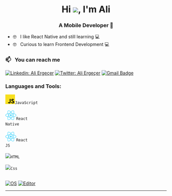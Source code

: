 <h1 align="center">Hi <img src="https://media.giphy.com/media/go3X4svFhKdzi/giphy.gif" width="30px">, I'm Ali</h1>
<h3 align="center">A Mobile Developer 👨 </h3>

<!-- <div align="center">
<h3>Spotify Now Playing 🎧</h3>

[![Spotify](https://spotify-now-playing-grvctczyq.vercel.app/api/spotify)](https://open.spotify.com/user/8va6cs1o44tff5ww9m12sh2ao)

</div> -->

- 🤓 &nbsp; I like React Native and still learning 💻
- 🤓 &nbsp; Curious to learn Frontend Development 💻

### 📫 &nbsp; You can reach me

[![Linkedin: Ali Ergeçer](https://img.shields.io/badge/-Ali%20Ergecer-blue?style=flat-square&logo=Linkedin&logoColor=white&link=https://www.linkedin.com/in/ali-erge%C3%A7er-bb848b6b/)](https://www.linkedin.com/in/ali-erge%C3%A7er-bb848b6b/)
[![Twitter: Ali Ergeçer](https://img.shields.io/twitter/url?label=Ali%20Ergecer&style=social&url=https://twitter.com/aliergcr)](https://twitter.com/aliergcr)
[![Gmail Badge](https://img.shields.io/badge/-Ali%20Ergecer-c14438?style=flat&logo=Gmail&logoColor=white&link=mailto:tsafaelmali@gmail.com)](mailto:aliergcr@gmail.com)

### Languages and Tools:

<code><img height="30" src="./assets/js.png">JavaScript</code></br></br>
<code><img height="30" src="./assets/rn.svg">React Native</code></br></br>
<code><img height="30" src="./assets/reactjs.svg">React JS</code></br></br>
<code><img height="30" src="https://www.google.com/imgres?imgurl=https%3A%2F%2Fupload.wikimedia.org%2Fwikipedia%2Fcommons%2Fthumb%2F6%2F61%2FHTML5_logo_and_wordmark.svg%2F1200px-HTML5_logo_and_wordmark.svg.png&imgrefurl=https%3A%2F%2Fen.wikipedia.org%2Fwiki%2FHTML&tbnid=Bq4WTYc6O16thM&vet=12ahUKEwju2YqF5cXtAhUNihoKHUTYCVIQMygAegUIARCsAQ..i&docid=1Ted8cCjatfjsM&w=1200&h=1200&itg=1&q=html&ved=2ahUKEwju2YqF5cXtAhUNihoKHUTYCVIQMygAegUIARCsAQ">HTML</code></br></br>
<code><img height="30" src="https://www.google.com/imgres?imgurl=https%3A%2F%2Fupload.wikimedia.org%2Fwikipedia%2Fcommons%2Fthumb%2Fd%2Fd5%2FCSS3_logo_and_wordmark.svg%2F1200px-CSS3_logo_and_wordmark.svg.png&imgrefurl=https%3A%2F%2Ftr.wikipedia.org%2Fwiki%2FCSS&tbnid=CQe3fY7nNccEWM&vet=12ahUKEwiO9bOt5cXtAhVPgRoKHYntBnIQMygAegUIARCpAQ..i&docid=mSCXBJX_RfvfIM&w=1200&h=1693&q=css&ved=2ahUKEwiO9bOt5cXtAhVPgRoKHYntBnIQMygAegUIARCpAQ">Css</code></br></br>

[![OS](https://img.shields.io/badge/OS-macOS-informational?style=flat-square&logo=apple&logoColor=white)](https://en.wikipedia.org/wiki/MacOS)
[![Editor](https://img.shields.io/badge/Editor-VSCode-blue?style=flat-square&logo=visual-studio-code&logoColor=white)](https://code.visualstudio.com/)

---
